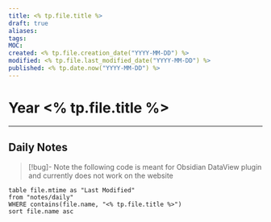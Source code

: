 ```yaml
---
title: <% tp.file.title %>
draft: true
aliases: 
tags: 
MOC: 
created: <% tp.file.creation_date("YYYY-MM-DD") %>
modified: <% tp.file.last_modified_date("YYYY-MM-DD") %>
published: <% tp.date.now("YYYY-MM-DD") %>
---
```


# Year <% tp.file.title %>


---
## Daily Notes

>[!bug]- Note
>the following code is meant for Obsidian DataView plugin and currently does not work on the website

```dataview
table file.mtime as "Last Modified"
from "notes/daily"
WHERE contains(file.name, "<% tp.file.title %>")
sort file.name asc
```
